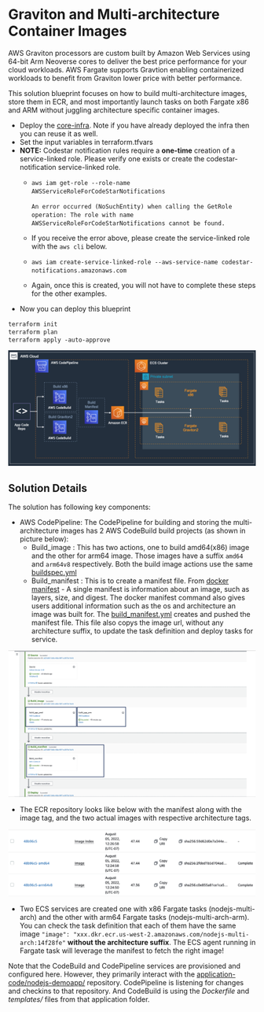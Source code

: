 # Graviton and Multi-architecture Container Images

AWS Graviton processors are custom built by Amazon Web Services using 64-bit Arm Neoverse cores to deliver the best price performance for your cloud workloads. AWS Fargate supports Gravtion enabling containerized workloads to benefit from Graviton lower price with better performance.

This solution blueprint focuses on how to build multi-architecture images, store them in ECR, and most importantly launch tasks on both Fargate x86 and ARM without juggling architecture specific container images.

* Deploy the [core-infra](../core-infra/README.md). Note if you have already deployed the infra then you can reuse it as well.
* Set the input variables in terraform.tfvars
* **NOTE:** Codestar notification rules require a **one-time** creation of a service-linked role. Please verify one exists or create the codestar-notification service-linked role.
  * `aws iam get-role --role-name AWSServiceRoleForCodeStarNotifications`

    ```An error occurred (NoSuchEntity) when calling the GetRole operation: The role with name AWSServiceRoleForCodeStarNotifications cannot be found.```
  *  If you receive the error above, please create the service-linked role with the `aws cli` below.
  * `aws iam create-service-linked-role --aws-service-name codestar-notifications.amazonaws.com`
  * Again, once this is created, you will not have to complete these steps for the other examples.  
* Now you can deploy this blueprint
```shell
terraform init
terraform plan
terraform apply -auto-approve
```

<p align="center">
  <img src="../../docs/graviton-service.png"/>
</p>

## Solution Details
The solution has following key components:
* AWS CodePipeline: The CodePipeline for building and storing the multi-architecture images has 2 AWS CodeBuild build projects (as shown in picture below):
    * Build_image : This has two actions, one to build amd64(x86) image and the other for arm64 image. Those images have a suffix `amd64` and `arm64v8` respectively. Both the build image actions use the same [buildspec.yml](../../application-code/nodejs-demoapp/templates/buildspec.yml)
    * Build_manifest : This is to create a manifest file. From [docker manifest](https://docs.docker.com/engine/reference/commandline/manifest/) - A single manifest is information about an image, such as layers, size, and digest. The docker manifest command also gives users additional information such as the os and architecture an image was built for. The [build_manifest.yml](../../application-code/nodejs-demoapp/templates/buildspec_manifest.yml) creates and pushed the manifest file. This file also copys the image url, without any architecture suffix, to update the task definition and deploy tasks for service.
<p align="center">
  <img src="../../docs/multi-arch-pipeline.png"/>
</p>

* The ECR repository looks like below with the manifest along with the image tag, and the two actual images with respective architecture tags.
 <p align="center">
  <img src="../../docs/multi-arch-ecr.png"/>
</p>

* Two ECS services are created one with x86 Fargate tasks (nodejs-multi-arch) and the other with arm64 Fargate tasks (nodejs-multi-arch-arm). You can check the task definition that each of them have the same image `"image": "xxx.dkr.ecr.us-west-2.amazonaws.com/nodejs-multi-arch:14f28fe"` **without the architecture suffix**. The ECS agent running in Fargate task will leverage the manifest to fetch the right image!

Note that the CodeBuild and CodePipeline services are provisioned and configured here. However, they primarily interact with the [application-code/nodejs-demoapp/](../../application-code/nodejs-demoapp/) repository. CodePipeline is listening for changes and checkins to that repository. And CodeBuild is using the *Dockerfile* and *templates/* files from that application folder.
